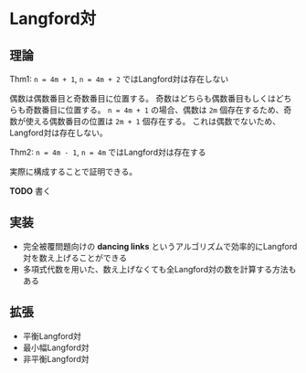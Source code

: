 # Langford対

## 理論

Thm1: `n = 4m + 1`, `n = 4m + 2` ではLangford対は存在しない

偶数は偶数番目と奇数番目に位置する。
奇数はどちらも偶数番目もしくはどちらも奇数番目に位置する。
`n = 4m + 1` の場合、偶数は `2m` 個存在するため、奇数が使える偶数番目の位置は `2m + 1` 個存在する。
これは偶数でないため、Langford対は存在しない。

Thm2: `n = 4m - 1`, `n = 4m` ではLangford対は存在する

実際に構成することで証明できる。

**TODO** 書く

## 実装

* 完全被覆問題向けの **dancing links** というアルゴリズムで効率的にLangford対を数え上げることができる
* 多項式代数を用いた、数え上げなくても全Langford対の数を計算する方法もある

## 拡張

* 平衡Langford対
* 最小幅Langford対
* 非平衡Langford対
